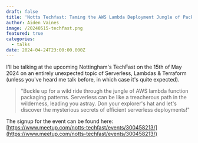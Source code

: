 ```yaml
---
draft: false
title: 'Notts Techfast: Taming the AWS Lambda Deployment Jungle of Packaging Patterns'
author: Aiden Vaines
image: /20240515-techfast.png
featured: true
categories:
  - talks
date: 2024-04-24T23:00:00.000Z
---
```


I'll be talking at the upcoming Nottingham's TechFast on the 15th of May 2024 on an entirely unexpected topic of Serverless, Lambdas & Terraform (unless you've heard me talk before, in which case it's quite expected).

> "Buckle up for a wild ride through the jungle of AWS lambda function packaging patterns. Serverless can be like a treacherous path in the wilderness, leading you astray. Don your explorer's hat and let's discover the mysterious secrets of efficient serverless deployments!"

The signup for the event can be found here: [https://www.meetup.com/notts-techfast/events/300458213/](https://www.meetup.com/notts-techfast/events/300458213/)
